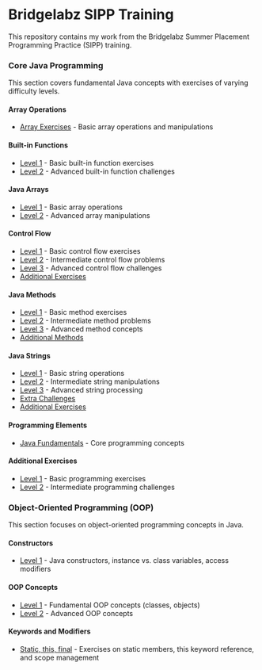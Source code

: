 # Bridgelabz SIPP Training

This repository contains my work from the Bridgelabz Summer Placement Programming Practice (SIPP) training.

### Core Java Programming

This section covers fundamental Java concepts with exercises of varying difficulty levels.

#### Array Operations
- [Array Exercises](https://github.com/Sahilgupta2175/Bridgelabz-SIPP-training/tree/core-java-programming/Array) - Basic array operations and manipulations

#### Built-in Functions
- [Level 1](https://github.com/Sahilgupta2175/Bridgelabz-SIPP-training/tree/core-java-programming/Built-in-Function-practice/level-1) - Basic built-in function exercises
- [Level 2](https://github.com/Sahilgupta2175/Bridgelabz-SIPP-training/tree/core-java-programming/Built-in-Function-practice/level-2) - Advanced built-in function challenges

#### Java Arrays
- [Level 1](https://github.com/Sahilgupta2175/Bridgelabz-SIPP-training/tree/core-java-programming/Java-Arrays/Level-1) - Basic array operations
- [Level 2](https://github.com/Sahilgupta2175/Bridgelabz-SIPP-training/tree/core-java-programming/Java-Arrays/Level-2) - Advanced array manipulations

#### Control Flow
- [Level 1](https://github.com/Sahilgupta2175/Bridgelabz-SIPP-training/tree/core-java-programming/Java-Control-Flows/Level-1) - Basic control flow exercises
- [Level 2](https://github.com/Sahilgupta2175/Bridgelabz-SIPP-training/tree/core-java-programming/Java-Control-Flows/Level-2) - Intermediate control flow problems
- [Level 3](https://github.com/Sahilgupta2175/Bridgelabz-SIPP-training/tree/core-java-programming/Java-Control-Flows/Level-3) - Advanced control flow challenges
- [Additional Exercises](https://github.com/Sahilgupta2175/Bridgelabz-SIPP-training/tree/core-java-programming/control-flows)

#### Java Methods
- [Level 1](https://github.com/Sahilgupta2175/Bridgelabz-SIPP-training/tree/core-java-programming/Java-Methods/Level-1) - Basic method exercises
- [Level 2](https://github.com/Sahilgupta2175/Bridgelabz-SIPP-training/tree/core-java-programming/Java-Methods/Level-2) - Intermediate method problems
- [Level 3](https://github.com/Sahilgupta2175/Bridgelabz-SIPP-training/tree/core-java-programming/Java-Methods/Level-3) - Advanced method concepts
- [Additional Methods](https://github.com/Sahilgupta2175/Bridgelabz-SIPP-training/tree/core-java-programming/Methods)

#### Java Strings
- [Level 1](https://github.com/Sahilgupta2175/Bridgelabz-SIPP-training/tree/core-java-programming/Java-Strings/Level-1) - Basic string operations
- [Level 2](https://github.com/Sahilgupta2175/Bridgelabz-SIPP-training/tree/core-java-programming/Java-Strings/Level-2) - Intermediate string manipulations
- [Level 3](https://github.com/Sahilgupta2175/Bridgelabz-SIPP-training/tree/core-java-programming/Java-Strings/Level-3) - Advanced string processing
- [Extra Challenges](https://github.com/Sahilgupta2175/Bridgelabz-SIPP-training/tree/core-java-programming/Java-Strings/Extra-Questions)
- [Additional Exercises](https://github.com/Sahilgupta2175/Bridgelabz-SIPP-training/tree/core-java-programming/Strings)

#### Programming Elements
- [Java Fundamentals](https://github.com/Sahilgupta2175/Bridgelabz-SIPP-training/tree/core-java-programming/Java-Programming-Elements) - Core programming concepts

#### Additional Exercises
- [Level 1](https://github.com/Sahilgupta2175/Bridgelabz-SIPP-training/tree/core-java-programming/level-1) - Basic programming exercises
- [Level 2](https://github.com/Sahilgupta2175/Bridgelabz-SIPP-training/tree/core-java-programming/level-2) - Intermediate programming challenges

### Object-Oriented Programming (OOP)

This section focuses on object-oriented programming concepts in Java.

#### Constructors
- [Level 1](https://github.com/Sahilgupta2175/Bridgelabz-SIPP-training/tree/oops/Constructors/Level-1) - Java constructors, instance vs. class variables, access modifiers

#### OOP Concepts
- [Level 1](https://github.com/Sahilgupta2175/Bridgelabz-SIPP-training/tree/oops/OOPS/Level-1) - Fundamental OOP concepts (classes, objects)
- [Level 2](https://github.com/Sahilgupta2175/Bridgelabz-SIPP-training/tree/oops/OOPS/Level-2) - Advanced OOP concepts

#### Keywords and Modifiers
- [Static, this, final](https://github.com/Sahilgupta2175/Bridgelabz-SIPP-training/tree/oops/Static-find-this) - Exercises on static members, this keyword reference, and scope management
